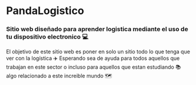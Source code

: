 # PandaLogistico
###  Sitio web diseñado para aprender logistica mediante el uso de tu dispositivo electronico 💻
El objetivo de este sitio web es poner en solo un sitio todo lo que tenga que ver con la logística ✈️
Esperando sea de ayuda para todos aquellos que trabajan en este sector o incluso para aquellos que estan estudiando 📚 algo relacionado a este increible mundo 🗺️
